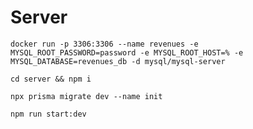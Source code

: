 # Server

```
docker run -p 3306:3306 --name revenues -e MYSQL_ROOT_PASSWORD=password -e MYSQL_ROOT_HOST=% -e MYSQL_DATABASE=revenues_db -d mysql/mysql-server
```

```
cd server && npm i
```

```
npx prisma migrate dev --name init
```

```
npm run start:dev
```
